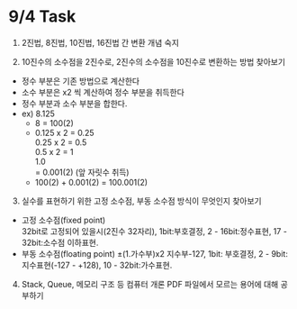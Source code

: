 # 9/4 Task

1. 2진법, 8진법, 10진법, 16진법 간 변환 개념 숙지
  
2. 10진수의 소수점을 2진수로, 2진수의 소수점을 10진수로 변환하는 방법 찾아보기
  - 정수 부분은 기존 방법으로 계산한다
  - 소수 부분은 x2 씩 계산하여 정수 부분을 취득한다
  - 정수 부분과 소수 부분을 합한다. 
  - ex) 8.125
      - 8 = 100(2)  
      - 0.125 x 2 = 0.25  
        0.25 x 2 = 0.5   
        0.5 x 2 = 1  
        1.0  
        = 0.001(2) (앞 자릿수 취득)  
      - 100(2) + 0.001(2) = 100.001(2)
    
3. 실수를 표현하기 위한 고정 소수점, 부동 소수점 방식이 무엇인지 찾아보기
  - 고정 소수점(fixed point)  
    32bit로 고정되어 있을시(2진수 32자리), 1bit:부호결정, 2 - 16bit:정수표현, 17 - 32bit:소수점 이하표현.
  - 부동 소수점(floating point) 
    ±(1.가수부)x2 지수부-127, 1bit: 부호결정, 2 - 9bit:지수표현(-127 - +128), 10 - 32bit:가수표현.

4. Stack, Queue, 메모리 구조 등 컴퓨터 개론 PDF 파일에서 모르는 용어에 대해 공부하기
